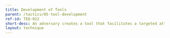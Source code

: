 ```yaml
---
title: Development of Tools
parent: /tactics/05-tool-development
ref-id: TEQ-012
short-desc: An adversary creates a tool that facilitates a targeted attack on a specific company and/or utilising a specific attack technique, depending on the adversary's intent and the chosen attack methodology.
layout: technique
---
```

